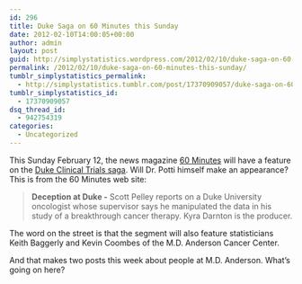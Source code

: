 ```yaml
---
id: 296
title: Duke Saga on 60 Minutes this Sunday
date: 2012-02-10T14:00:05+00:00
author: admin
layout: post
guid: http://simplystatistics.wordpress.com/2012/02/10/duke-saga-on-60-minutes-this-sunday
permalink: /2012/02/10/duke-saga-on-60-minutes-this-sunday/
tumblr_simplystatistics_permalink:
  - http://simplystatistics.tumblr.com/post/17370909057/duke-saga-on-60-minutes-this-sunday
tumblr_simplystatistics_id:
  - 17370909057
dsq_thread_id:
  - 942754319
categories:
  - Uncategorized
---
```

This Sunday February 12, the news magazine <a href="http://www.cbsnews.com/sections/60minutes/main3415.shtml" target="_blank">60 Minutes</a> will have a feature on the <a href="http://simplystatistics.tumblr.com/post/10068195751/the-duke-saga" target="_blank">Duke Clinical Trials saga</a>. Will Dr. Potti himself make an appearance? This is from the 60 Minutes web site:

> **Deception at Duke -**<span> Scott Pelley reports on a Duke University oncologist whose supervisor says he manipulated the data in his study of a breakthrough cancer therapy. Kyra Darnton is the producer.</span>

<span>The word on the street is that the segment will also feature statisticians Keith Baggerly and Kevin Coombes of the M.D. Anderson Cancer Center.</span>

<span>And that makes two posts this week about people at M.D. Anderson. What&#8217;s going on here?</span>
